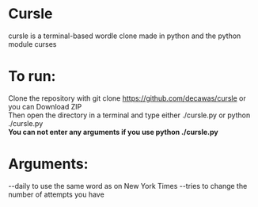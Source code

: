 # Cursle

cursle is a terminal-based wordle clone made in python and the python module curses

# To run:

Clone the repository with git clone https://github.com/decawas/cursle or you can Download ZIP<br />
Then open the directory in a terminal and type either ./cursle.py <args> or python ./cursle.py<br />
__You can not enter any arguments if you use python ./cursle.py__

# Arguments:

--daily to use the same word as on New York Times
--tries to change the number of attempts you have

